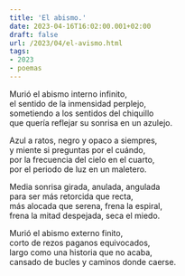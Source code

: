 ```yaml
---
title: 'El abismo.'
date: 2023-04-16T16:02:00.001+02:00
draft: false
url: /2023/04/el-avismo.html
tags: 
- 2023
- poemas
---
```


Murió el abismo interno infinito,  
el sentido de la inmensidad perplejo,  
sometiendo a los sentidos del chiquillo  
que quería reflejar su sonrisa en un azulejo.  

Azul a ratos, negro y opaco a siempres,  
y miente si preguntas por el cuándo,  
por la frecuencia del cielo en el cuarto,  
por el periodo de luz en un maletero.  

Media sonrisa girada, anulada, angulada  
para ser más retorcida que recta,  
más alocada que serena, frena la espiral,  
frena la mitad despejada, seca el miedo.  

Murió el abismo externo finito,  
corto de rezos paganos equivocados,  
largo como una historia que no acaba,  
cansado de bucles y caminos donde caerse.  